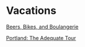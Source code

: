 # Vacations

[Beers, Bikes, and Boulangerie](beers-bikes-boulangerie/Overview.md)

[Portland: The Adequate Tour](portland/Overview.md)